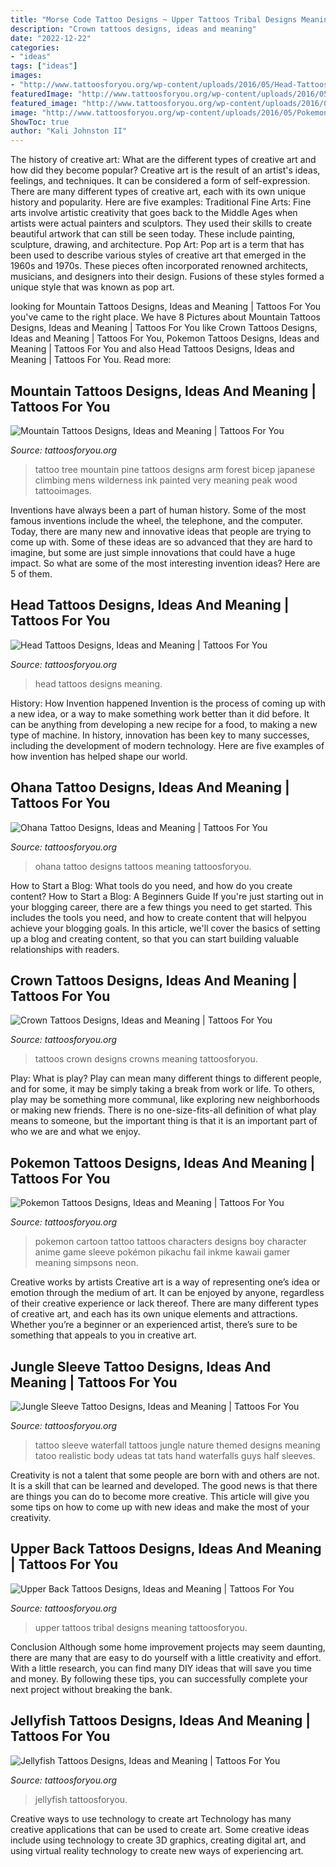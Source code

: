 ```yaml
---
title: "Morse Code Tattoo Designs ~ Upper Tattoos Tribal Designs Meaning Tattoosforyou"
description: "Crown tattoos designs, ideas and meaning"
date: "2022-12-22"
categories:
- "ideas"
tags: ["ideas"]
images:
- "http://www.tattoosforyou.org/wp-content/uploads/2016/05/Head-Tattoos.jpg"
featuredImage: "http://www.tattoosforyou.org/wp-content/uploads/2016/05/Head-Tattoos.jpg"
featured_image: "http://www.tattoosforyou.org/wp-content/uploads/2016/05/Head-Tattoos.jpg"
image: "http://www.tattoosforyou.org/wp-content/uploads/2016/05/Pokemon-Tattoo.png"
ShowToc: true
author: "Kali Johnston II"
---
```



The history of creative art: What are the different types of creative art and how did they become popular?
Creative art is the result of an artist's ideas, feelings, and techniques. It can be considered a form of self-expression. There are many different types of creative art, each with its own unique history and popularity. Here are five examples:
Traditional Fine Arts: Fine arts involve artistic creativity that goes back to the Middle Ages when artists were actual painters and sculptors. They used their skills to create beautiful artwork that can still be seen today. These include painting, sculpture, drawing, and architecture. Pop Art: Pop art is a term that has been used to describe various styles of creative art that emerged in the 1960s and 1970s. These pieces often incorporated renowned architects, musicians, and designers into their design. Fusions of these styles formed a unique style that was known as pop art.

	

		
looking for Mountain Tattoos Designs, Ideas and Meaning | Tattoos For You you've came to the right place. We have 8 Pictures about Mountain Tattoos Designs, Ideas and Meaning | Tattoos For You like Crown Tattoos Designs, Ideas and Meaning | Tattoos For You, Pokemon Tattoos Designs, Ideas and Meaning | Tattoos For You and also Head Tattoos Designs, Ideas and Meaning | Tattoos For You. Read more:
		
    
## Mountain Tattoos Designs, Ideas And Meaning | Tattoos For You

<img loading=lazy src="http://www.tattoosforyou.org/wp-content/uploads/2016/05/Mountain-Tattoo-Pictures.jpg" onerror="this.onerror=null;this.src='https://tse1.mm.bing.net/th?id=OIP.OpqFc6GbLYAj12yODCiWdgHaFe&amp;pid=15.1';" alt="Mountain Tattoos Designs, Ideas and Meaning | Tattoos For You">

_Source: tattoosforyou.org_

>tattoo tree mountain pine tattoos designs arm forest bicep japanese climbing mens wilderness ink painted very meaning peak wood tattooimages. 

	

Inventions have always been a part of human history. Some of the most famous inventions include the wheel, the telephone, and the computer. Today, there are many new and innovative ideas that people are trying to come up with. Some of these ideas are so advanced that they are hard to imagine, but some are just simple innovations that could have a huge impact. So what are some of the most interesting invention ideas? Here are 5 of them.

    
## Head Tattoos Designs, Ideas And Meaning | Tattoos For You

<img loading=lazy src="http://www.tattoosforyou.org/wp-content/uploads/2016/05/Head-Tattoos.jpg" onerror="this.onerror=null;this.src='https://tse2.mm.bing.net/th?id=OIP.1-fnfHRID0z5mrx7jW4JYwHaLH&amp;pid=15.1';" alt="Head Tattoos Designs, Ideas and Meaning | Tattoos For You">

_Source: tattoosforyou.org_

>head tattoos designs meaning. 

	

History: How Invention happened
Invention is the process of coming up with a new idea, or a way to make something work better than it did before. It can be anything from developing a new recipe for a food, to making a new type of machine. In history, innovation has been key to many successes, including the development of modern technology. Here are five examples of how invention has helped shape our world.

    
## Ohana Tattoo Designs, Ideas And Meaning | Tattoos For You

<img loading=lazy src="http://www.tattoosforyou.org/wp-content/uploads/2017/08/Ohana-Tattoo-Images.jpg" onerror="this.onerror=null;this.src='https://tse1.mm.bing.net/th?id=OIP.RagtncU0Edd-Oy2bWgXDSwHaKS&amp;pid=15.1';" alt="Ohana Tattoo Designs, Ideas and Meaning | Tattoos For You">

_Source: tattoosforyou.org_

>ohana tattoo designs tattoos meaning tattoosforyou. 

	

How to Start a Blog: What tools do you need, and how do you create content?
How to Start a Blog: A Beginners Guide
If you're just starting out in your blogging career, there are a few things you need to get started. This includes the tools you need, and how to create content that will helpyou achieve your blogging goals. In this article, we'll cover the basics of setting up a blog and creating content, so that you can start building valuable relationships with readers.

    
## Crown Tattoos Designs, Ideas And Meaning | Tattoos For You

<img loading=lazy src="http://www.tattoosforyou.org/wp-content/uploads/2013/10/Tattoos-of-Crowns.jpg" onerror="this.onerror=null;this.src='https://tse4.mm.bing.net/th?id=OIP.9BKwq2u2RHky-7Mc2n1kowHaJ3&amp;pid=15.1';" alt="Crown Tattoos Designs, Ideas and Meaning | Tattoos For You">

_Source: tattoosforyou.org_

>tattoos crown designs crowns meaning tattoosforyou. 

	

Play: What is play?
Play can mean many different things to different people, and for some, it may be simply taking a break from work or life. To others, play may be something more communal, like exploring new neighborhoods or making new friends. There is no one-size-fits-all definition of what play means to someone, but the important thing is that it is an important part of who we are and what we enjoy.

    
## Pokemon Tattoos Designs, Ideas And Meaning | Tattoos For You

<img loading=lazy src="http://www.tattoosforyou.org/wp-content/uploads/2016/05/Pokemon-Tattoo.png" onerror="this.onerror=null;this.src='https://tse3.mm.bing.net/th?id=OIP.5sepoSp6ojHBKI_-w7NJwgHaKA&amp;pid=15.1';" alt="Pokemon Tattoos Designs, Ideas and Meaning | Tattoos For You">

_Source: tattoosforyou.org_

>pokemon cartoon tattoo tattoos characters designs boy character anime game sleeve pokémon pikachu fail inkme kawaii gamer meaning simpsons neon. 

	

Creative works by artists
Creative art is a way of representing one’s idea or emotion through the medium of art. It can be enjoyed by anyone, regardless of their creative experience or lack thereof. There are many different types of creative art, and each has its own unique elements and attractions. Whether you’re a beginner or an experienced artist, there’s sure to be something that appeals to you in creative art.

    
## Jungle Sleeve Tattoo Designs, Ideas And Meaning | Tattoos For You

<img loading=lazy src="http://www.tattoosforyou.org/wp-content/uploads/2017/10/Jungle-Themed-Tattoo-Sleeve.jpg" onerror="this.onerror=null;this.src='https://tse4.mm.bing.net/th?id=OIP.B8ZBxRaP4hjqYgMSmRmItQAAAA&amp;pid=15.1';" alt="Jungle Sleeve Tattoo Designs, Ideas and Meaning | Tattoos For You">

_Source: tattoosforyou.org_

>tattoo sleeve waterfall tattoos jungle nature themed designs meaning tatoo realistic body udeas tat tats hand waterfalls guys half sleeves. 

	

Creativity is not a talent that some people are born with and others are not. It is a skill that can be learned and developed. The good news is that there are things you can do to become more creative. This article will give you some tips on how to come up with new ideas and make the most of your creativity.

    
## Upper Back Tattoos Designs, Ideas And Meaning | Tattoos For You

<img loading=lazy src="http://www.tattoosforyou.org/wp-content/uploads/2016/03/Upper-Back-Tribal-Tattoos.jpg" onerror="this.onerror=null;this.src='https://tse1.mm.bing.net/th?id=OIP.ORoXn8dPoe3iCeUQ8M3_igHaJ4&amp;pid=15.1';" alt="Upper Back Tattoos Designs, Ideas and Meaning | Tattoos For You">

_Source: tattoosforyou.org_

>upper tattoos tribal designs meaning tattoosforyou. 

	

Conclusion
Although some home improvement projects may seem daunting, there are many that are easy to do yourself with a little creativity and effort. With a little research, you can find many DIY ideas that will save you time and money. By following these tips, you can successfully complete your next project without breaking the bank.

    
## Jellyfish Tattoos Designs, Ideas And Meaning | Tattoos For You

<img loading=lazy src="https://www.tattoosforyou.org/wp-content/uploads/2016/05/Jellyfish-Tattoo-Watercolor.jpg" onerror="this.onerror=null;this.src='https://tse2.mm.bing.net/th?id=OIP.v63IKTpQjYcxdrXOh_a8NgHaLH&amp;pid=15.1';" alt="Jellyfish Tattoos Designs, Ideas and Meaning | Tattoos For You">

_Source: tattoosforyou.org_

>jellyfish tattoosforyou. 

	

Creative ways to use technology to create art
Technology has many creative applications that can be used to create art. Some creative ideas include using technology to create 3D graphics, creating digital art, and using virtual reality technology to create new ways of experiencing art.

